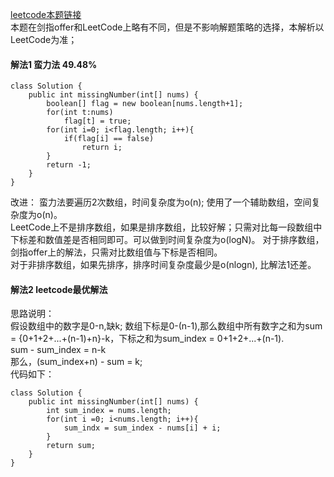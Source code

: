 [leetcode本题链接](https://leetcode.com/problems/missing-number/description/)  
本题在剑指offer和LeetCode上略有不同，但是不影响解题策略的选择，本解析以LeetCode为准；  

#### 解法1 蛮力法  49.48%

    class Solution {
        public int missingNumber(int[] nums) {
            boolean[] flag = new boolean[nums.length+1];
            for(int t:nums)
                flag[t] = true;
            for(int i=0; i<flag.length; i++){
                if(flag[i] == false)
                    return i;
            }
            return -1;
        }
    }

改进：
蛮力法要遍历2次数组，时间复杂度为o(n); 使用了一个辅助数组，空间复杂度为o(n)。  
LeetCode上不是排序数组，如果是排序数组，比较好解；只需对比每一段数组中下标差和数值差是否相同即可。可以做到时间复杂度为o(logN)。
对于排序数组，剑指offer上的解法，只需对比数组值与下标是否相同。  
对于非排序数组，如果先排序，排序时间复杂度最少是o(nlogn), 比解法1还差。  

#### 解法2  leetcode最优解法  


思路说明：  
假设数组中的数字是0-n,缺k; 数组下标是0-(n-1),那么数组中所有数字之和为sum = {0+1+2+...+(n-1)+n}-k，下标之和为sum_index = 0+1+2+...+(n-1).  
sum - sum_index = n-k  
那么，(sum_index+n) - sum = k;  
代码如下：  

    class Solution {
        public int missingNumber(int[] nums) {
            int sum_index = nums.length;
            for(int i =0; i<nums.length; i++){
                sum_indx = sum_index - nums[i] + i;
            }
            return sum;
        }
    }
